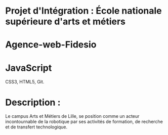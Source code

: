 # Projet d'Intégration : École nationale supérieure d'arts et métiers

# Agence-web-Fidesio

# JavaScript 
CSS3, 
HTML5, Git.

# Description :
Le campus Arts et Métiers de Lille, se position
comme un acteur incontournable de la robotique
par ses activités de formation, de recherche et
de transfert technologique.

